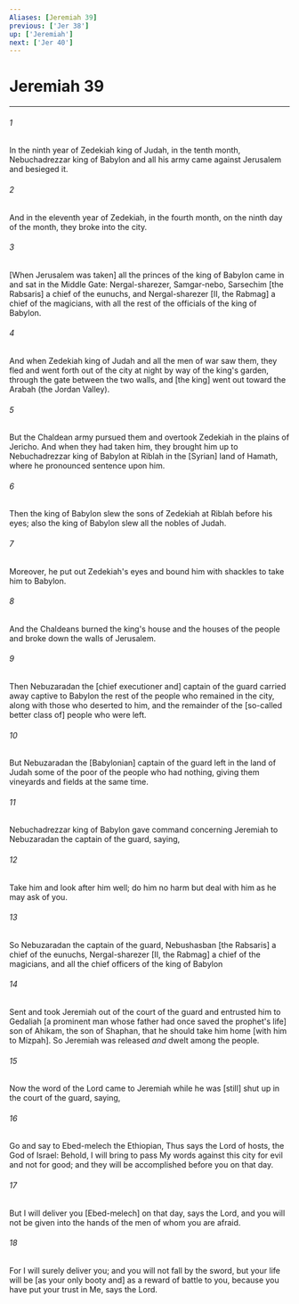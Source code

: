 ```yaml
---
Aliases: [Jeremiah 39]
previous: ['Jer 38']
up: ['Jeremiah']
next: ['Jer 40']
---
```

# Jeremiah 39

***














###### 1 






In the ninth year of Zedekiah king of Judah, in the tenth month, Nebuchadrezzar king of Babylon and all his army came against Jerusalem and besieged it. 













###### 2 






And in the eleventh year of Zedekiah, in the fourth month, on the ninth day of the month, they broke into the city. 













###### 3 






[When Jerusalem was taken] all the princes of the king of Babylon came in and sat in the Middle Gate: Nergal-sharezer, Samgar-nebo, Sarsechim [the Rabsaris] a chief of the eunuchs, and Nergal-sharezer [II, the Rabmag] a chief of the magicians, with all the rest of the officials of the king of Babylon. 













###### 4 






And when Zedekiah king of Judah and all the men of war saw them, they fled and went forth out of the city at night by way of the king's garden, through the gate between the two walls, and [the king] went out toward the Arabah (the Jordan Valley). 













###### 5 






But the Chaldean army pursued them and overtook Zedekiah in the plains of Jericho. And when they had taken him, they brought him up to Nebuchadrezzar king of Babylon at Riblah in the [Syrian] land of Hamath, where he pronounced sentence upon him. 













###### 6 






Then the king of Babylon slew the sons of Zedekiah at Riblah before his eyes; also the king of Babylon slew all the nobles of Judah. 













###### 7 






Moreover, he put out Zedekiah's eyes and bound him with shackles to take him to Babylon. 













###### 8 






And the Chaldeans burned the king's house and the houses of the people and broke down the walls of Jerusalem. 













###### 9 






Then Nebuzaradan the [chief executioner and] captain of the guard carried away captive to Babylon the rest of the people who remained in the city, along with those who deserted to him, and the remainder of the [so-called better class of] people who were left. 













###### 10 






But Nebuzaradan the [Babylonian] captain of the guard left in the land of Judah some of the poor of the people who had nothing, giving them vineyards and fields at the same time. 













###### 11 






Nebuchadrezzar king of Babylon gave command concerning Jeremiah to Nebuzaradan the captain of the guard, saying, 













###### 12 






Take him and look after him well; do him no harm but deal with him as he may ask of you. 













###### 13 






So Nebuzaradan the captain of the guard, Nebushasban [the Rabsaris] a chief of the eunuchs, Nergal-sharezer [II, the Rabmag] a chief of the magicians, and all the chief officers of the king of Babylon 













###### 14 






Sent and took Jeremiah out of the court of the guard and entrusted him to Gedaliah [a prominent man whose father had once saved the prophet's life] son of Ahikam, the son of Shaphan, that he should take him home [with him to Mizpah]. So Jeremiah was released _and_ dwelt among the people. 













###### 15 






Now the word of the Lord came to Jeremiah while he was [still] shut up in the court of the guard, saying, 













###### 16 






Go and say to Ebed-melech the Ethiopian, Thus says the Lord of hosts, the God of Israel: Behold, I will bring to pass My words against this city for evil and not for good; and they will be accomplished before you on that day. 













###### 17 






But I will deliver you [Ebed-melech] on that day, says the Lord, and you will not be given into the hands of the men of whom you are afraid. 













###### 18 






For I will surely deliver you; and you will not fall by the sword, but your life will be [as your only booty and] as a reward of battle to you, because you have put your trust in Me, says the Lord.
